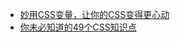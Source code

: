  - [妙用CSS变量，让你的CSS变得更心动](https://juejin.im/post/5e5d0f2ef265da5756325bb9)
 - [你未必知道的49个CSS知识点](https://juejin.im/post/5d3eca78e51d4561cb5dde12)